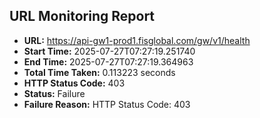 ## URL Monitoring Report

- **URL:** https://api-gw1-prod1.fisglobal.com/gw/v1/health
- **Start Time:** 2025-07-27T07:27:19.251740
- **End Time:** 2025-07-27T07:27:19.364963
- **Total Time Taken:** 0.113223 seconds
- **HTTP Status Code:** 403
- **Status:** Failure
- **Failure Reason:** HTTP Status Code: 403
